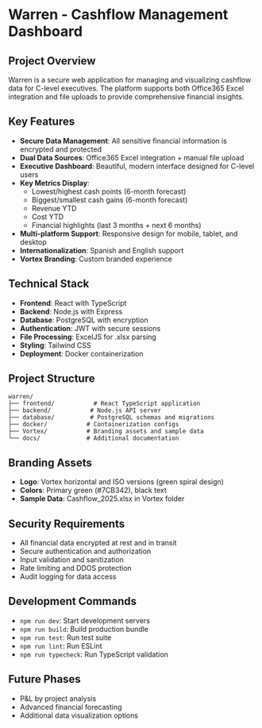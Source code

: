 # Warren - Cashflow Management Dashboard

## Project Overview
Warren is a secure web application for managing and visualizing cashflow data for C-level executives. The platform supports both Office365 Excel integration and file uploads to provide comprehensive financial insights.

## Key Features
- **Secure Data Management**: All sensitive financial information is encrypted and protected
- **Dual Data Sources**: Office365 Excel integration + manual file upload
- **Executive Dashboard**: Beautiful, modern interface designed for C-level users
- **Key Metrics Display**:
  - Lowest/highest cash points (6-month forecast)
  - Biggest/smallest cash gains (6-month forecast)
  - Revenue YTD
  - Cost YTD
  - Financial highlights (last 3 months + next 6 months)
- **Multi-platform Support**: Responsive design for mobile, tablet, and desktop
- **Internationalization**: Spanish and English support
- **Vortex Branding**: Custom branded experience

## Technical Stack
- **Frontend**: React with TypeScript
- **Backend**: Node.js with Express
- **Database**: PostgreSQL with encryption
- **Authentication**: JWT with secure sessions
- **File Processing**: ExcelJS for .xlsx parsing
- **Styling**: Tailwind CSS
- **Deployment**: Docker containerization

## Project Structure
```
warren/
├── frontend/           # React TypeScript application
├── backend/           # Node.js API server
├── database/          # PostgreSQL schemas and migrations
├── docker/           # Containerization configs
├── Vortex/           # Branding assets and sample data
└── docs/             # Additional documentation
```

## Branding Assets
- **Logo**: Vortex horizontal and ISO versions (green spiral design)
- **Colors**: Primary green (#7CB342), black text
- **Sample Data**: Cashflow_2025.xlsx in Vortex folder

## Security Requirements
- All financial data encrypted at rest and in transit
- Secure authentication and authorization
- Input validation and sanitization
- Rate limiting and DDOS protection
- Audit logging for data access

## Development Commands
- `npm run dev`: Start development servers
- `npm run build`: Build production bundle
- `npm run test`: Run test suite
- `npm run lint`: Run ESLint
- `npm run typecheck`: Run TypeScript validation

## Future Phases
- P&L by project analysis
- Advanced financial forecasting
- Additional data visualization options
